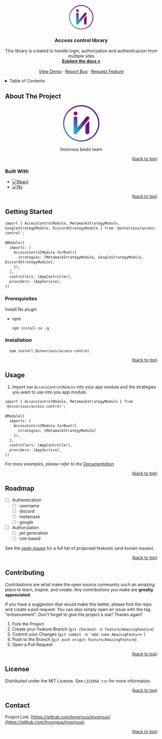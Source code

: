 <a name="readme-top"></a>

<!-- [![Contributors][contributors-shield]][contributors-url]
[![Forks][forks-shield]][forks-url]
[![Stargazers][stars-shield]][stars-url]
[![Issues][issues-shield]][issues-url]
[![MIT License][license-shield]][license-url] -->

<!-- PROJECT LOGO -->
<br />
<div align="center">
  <a href="https://github.com/Invorious/invorious">
    <img src="images/logo.png" alt="Logo" width="80" height="80">
  </a>

<h3 align="center">Access control library</h3>

  <p align="center">
    This library is created to handle login, authorization and authenticacion from multiple sites 
    <br />
    <a href="https://github.com/Invorious/invorious"><strong>Explore the docs »</strong></a>
    <br />
    <br />
    <a href="https://github.com/Invorious/invorious">View Demo</a>
    ·
    <a href="https://github.com/Invorious/invorious/issues">Report Bug</a>
    ·
    <a href="https://github.com/Invorious/invorious/issues">Request Feature</a>
  </p>
</div>

<!-- TABLE OF CONTENTS -->
<details>
  <summary>Table of Contents</summary>
  <ol>
    <li>
      <a href="#about-the-project">About The Project</a>
      <ul>
        <li><a href="https://nx.dev/">Built With</a></li>
      </ul>
    </li>
    <li>
      <a href="#getting-started">Getting Started</a>
      <ul>
        <li><a href="#prerequisites">Prerequisites</a></li>
        <li><a href="#installation">Installation</a></li>
      </ul>
    </li>
    <li><a href="#usage">Usage</a></li>
    <li><a href="#roadmap">Roadmap</a></li>
    <li><a href="#contributing">Contributing</a></li>
    <li><a href="#license">License</a></li>
    <li><a href="#contact">Contact</a></li>
    <li><a href="#acknowledgments">Acknowledgments</a></li>
  </ol>
</details>

<!-- ABOUT THE PROJECT -->

## About The Project

<div align="center">
  <img src="images/logo.png" alt="Logo" width="120" height="120">
  <p> Invorious besto team </p>
</div>
<p align="right">(<a href="#readme-top">back to top</a>)</p>

### Built With

- [![React][React.js]][React-url]
- [![Nx][Nx-url]][Nx-dev]

<p align="right">(<a href="#readme-top">back to top</a>)</p>

<!-- GETTING STARTED -->

## Getting Started

```
import { AccessControlModule, MetamaskStrategyModule, GoogleStrategyModule, DiscordStrategyModule } from '@invorious/access-control';

@Module({
  imports: [
    AccessControlModule.forRoot({
      strategies: [MetamaskStrategyModule, GoogleStrategyModule, DiscordStrategyModule],
    }),
  ],
  controllers: [AppController],
  providers: [AppService],
})
```

### Prerequisites

Install Nx plugin

- npm

  ```
  npm install nx -g
  ```

### Installation

```
  npm install @invorious/access-control
```

<p align="right">(<a href="#readme-top">back to top</a>)</p>

<!-- USAGE EXAMPLES -->

## Usage

1.  Import our `AccessControlModule` into your app module and the strategies you want to use into you app module.

```
import { AccessControlModule, MetamaskStrategyModule } from '@invorious/access-control';

@Module({
  imports: [
    AccessControlModule.forRoot({
      strategies: [MetamaskStrategyModule]
    }),
  ],
  controllers: [AppController],
  providers: [AppService],
})
```

_For more examples, please refer to the [Documentation](https://example.com)_

<p align="right">(<a href="#readme-top">back to top</a>)</p>

<!-- ROADMAP -->

## Roadmap

- [ ] Authentication
  - [ ] username
  - [ ] discord
  - [ ] metamask
  - [ ] google
- [ ] Authorization
  - [ ] jwt generation
  - [ ] role based

See the [open issues](https://github.com/Invorious/invorious/issues) for a full list of proposed features (and known issues).

<p align="right">(<a href="#readme-top">back to top</a>)</p>

<!-- CONTRIBUTING -->

## Contributing

Contributions are what make the open source community such an amazing place to learn, inspire, and create. Any contributions you make are **greatly appreciated**.

If you have a suggestion that would make this better, please fork the repo and create a pull request. You can also simply open an issue with the tag "enhancement".
Don't forget to give the project a star! Thanks again!

1. Fork the Project
2. Create your Feature Branch (`git checkout -b feature/AmazingFeature`)
3. Commit your Changes (`git commit -m 'Add some AmazingFeature'`)
4. Push to the Branch (`git push origin feature/AmazingFeature`)
5. Open a Pull Request

<p align="right">(<a href="#readme-top">back to top</a>)</p>

<!-- LICENSE -->

## License

Distributed under the MIT License. See `LICENSE.txt` for more information.

<p align="right">(<a href="#readme-top">back to top</a>)</p>

<!-- CONTACT -->

## Contact

<!-- Your Name - [@twitter_handle](https://twitter.com/twitter_handle) - email@email_client.com -->

Project Link: [https://github.com/Invorious/invorious](https://github.com/Invorious/invorious)

<p align="right">(<a href="#readme-top">back to top</a>)</p>

<!-- ACKNOWLEDGMENTS -->

<!-- ## Acknowledgments

- []()
- []()
- []()

<p align="right">(<a href="#readme-top">back to top</a>)</p> -->

<!-- MARKDOWN LINKS & IMAGES -->
<!-- https://www.markdownguide.org/basic-syntax/#reference-style-links -->

<!-- [contributors-shield]: https://img.shields.io/github/contributors/Invorious/invorious.svg?style=for-the-badge
[contributors-url]: https://github.com/Invorious/invorious/graphs/contributors
[forks-shield]: https://img.shields.io/github/forks/Invorious/invorious.svg?style=for-the-badge
[forks-url]: https://github.com/Invorious/invorious/network/members
[stars-shield]: https://img.shields.io/github/stars/Invorious/invorious.svg?style=for-the-badge
[stars-url]: https://github.com/Invorious/invorious/stargazers
[issues-shield]: https://img.shields.io/github/issues/Invorious/invorious.svg?style=for-the-badge
[issues-url]: https://github.com/Invorious/invorious/issues -->

[product-screenshot]: images/logo.png
[Nx-dev]: https://nx.dev/
[Nx-url]: https://img.shields.io/badge/nx-35495E?style=for-the-badge&logo=nx&logoColor=4FC08D
[React.js]: https://img.shields.io/badge/React-20232A?style=for-the-badge&logo=react&logoColor=61DAFB
[React-url]: https://reactjs.org/
